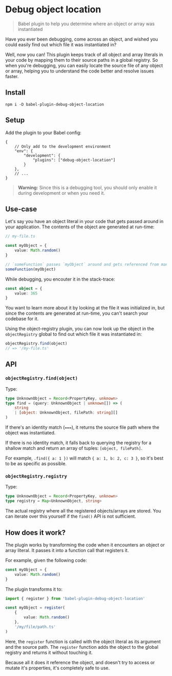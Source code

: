 # Debug object location

> Babel plugin to help you determine where an object or array was instantiated

Have you ever been debugging, come across an object, and wished you could easily find out which file it was instantiated in?

Well, now you can! This plugin keeps track of all object and array literals in your code by mapping them to their source paths in a global registry. So when you're debugging, you can easily locate the source file of any object or array, helping you to understand the code better and resolve issues faster.

## Install
```
npm i -D babel-plugin-debug-object-location
```

## Setup
Add the plugin to your Babel config:
```json5
{
    // Only add to the development environment
    "env": {
        "development": {
            "plugins": ["debug-object-location"]
        }
    },
    // ...
}
```

> **Warning:** Since this is a debugging tool, you should only enable it during development or when you need it.

## Use-case
Let's say you have an object literal in your code that gets passed around in your application. The contents of the object are generated at run-time:
```ts
// my-file.ts

const myObject = {
    value: Math.random()
}

// `someFunction` passes `myObject` around and gets referenced from many places
someFunction(myObject)
```

While debugging, you encouter it in the stack-trace:

```ts
const object = {
    value: 365
}
```

You want to learn more about it by looking at the file it was initialized in, but since the contents are generated at run-time, you can't search your codebase for it.


Using the object-registry plugin, you can now look up the object in the  `objectRegistry` global to find out which file it was instantiated in:

```js
objectRegistry.find(object)
// => '/my-file.ts'
```


## API

### `objectRegistry.find(object)`

Type:
```ts
type UnknownObject = Record<PropertyKey, unknown>
type find = (query: UnknownObject | unknown[]) => (
    string
    | [object: UnknownObject, filePath: string][]
)
```

If there's an identity match (`===`), it returns the source file path where the object was instantiated.

If there is no identity match, it falls back to querying the registry for a shallow match and return an array of tuples: `[object, filePath]`.

For example, `.find({ a: 1 })` will match `{ a: 1, b: 2, c: 3 }`, so it's best to be as specific as possible.


### `objectRegistry.registry`

Type:
```ts
type UnknownObject = Record<PropertyKey, unknown>
type registry = Map<UnknownObject, string>
```

The actual registry where all the registered objects/arrays are stored. You can iterate over this yourself if the `find()` API is not sufficient.


## How does it work?

The plugin works by transforming the code when it encounters an object or array literal. It passes it into a function call that registers it.

For example, given the following code:
```ts
const myObject = {
    value: Math.random()
}
```

The plugin transforms it to:
```ts
import { register } from 'babel-plugin-debug-object-location'

const myObject = register(
    {
        value: Math.random()
    },
    '/my/file/path.ts'
)
```

Here, the `register` function is called with the object literal as its argument and the source path. The `register` function adds the object to the global registry and returns it without touching it.

Because all it does it reference the object, and doesn't try to access or mutate it's properties, it's completely safe to use.
